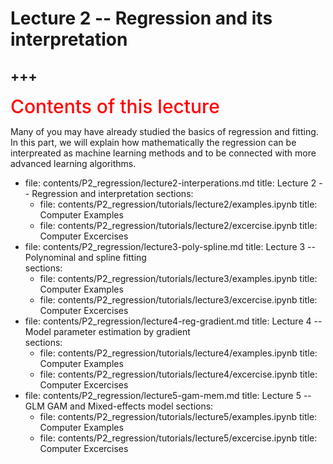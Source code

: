 # Lecture 2 -- Regression and its interpretation

+++
---
<span style = "color: red; font-weight: 500;  font-size: 30px">Contents of this lecture</span>  <br />

Many of you may have already studied the basics of regression and fitting. In this part, we will explain how mathematically the regression can be interpreated as machine learning methods and to be connected with more advanced learning algorithms.

  - file: contents/P2_regression/lecture2-interperations.md
    title: Lecture 2 -- Regression and interpretation
    sections:
    - file: contents/P2_regression/tutorials/lecture2/examples.ipynb
      title: Computer Examples
    - file: contents/P2_regression/tutorials/lecture2/excercise.ipynb
      title: Computer Excercises      
  - file: contents/P2_regression/lecture3-poly-spline.md
    title: Lecture 3 -- Polynominal and spline fitting   
    sections:
    - file: contents/P2_regression/tutorials/lecture3/examples.ipynb
      title: Computer Examples
    - file: contents/P2_regression/tutorials/lecture3/excercise.ipynb
      title: Computer Excercises
  - file: contents/P2_regression/lecture4-reg-gradient.md
    title: Lecture 4 -- Model parameter estimation by gradient  
    sections:
    - file: contents/P2_regression/tutorials/lecture4/examples.ipynb
      title: Computer Examples
    - file: contents/P2_regression/tutorials/lecture4/excercise.ipynb
      title: Computer Excercises
  - file: contents/P2_regression/lecture5-gam-mem.md
    title: Lecture 5 -- GLM GAM and Mixed-effects model
    sections:
    - file: contents/P2_regression/tutorials/lecture5/examples.ipynb
      title: Computer Examples
    - file: contents/P2_regression/tutorials/lecture5/excercise.ipynb
      title: Computer Excercises